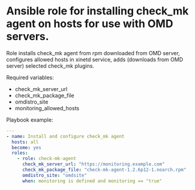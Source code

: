 # Ansible role for installing check_mk agent on hosts for use with OMD servers.

Role installs check_mk agent from rpm downloaded from OMD server, configures allowed hosts in xinetd service, adds (downloads from OMD server) selected check_mk plugins.

Required variables:
  - check_mk_server_url
  - check_mk_package_file
  - omdistro_site
  - monitoring_allowed_hosts

Playbook example:

```yaml
---
- name: Install and configure check_mk agent
  hosts: all
  become: yes
  roles:
    - role: check-mk-agent
      check_mk_server_url: "https://monitoring.example.com"
      check_mk_package_file: "check-mk-agent-1.2.6p12-1.noarch.rpm"
      omdistro_site: "omdsite"
      when: monitoring is defined and monitoring == "true"
```
